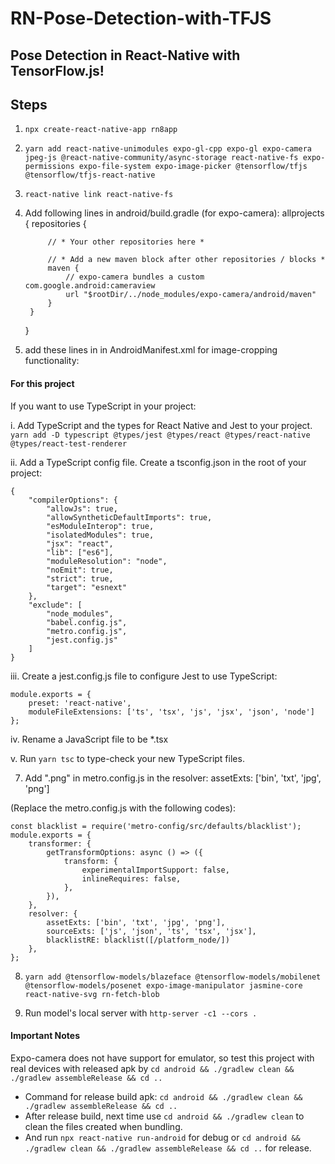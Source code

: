 # RN-Pose-Detection-with-TFJS
## Pose Detection in React-Native with TensorFlow.js!


## Steps
1. `npx create-react-native-app rn8app`
2. `yarn add react-native-unimodules expo-gl-cpp expo-gl expo-camera jpeg-js @react-native-community/async-storage react-native-fs expo-permissions expo-file-system expo-image-picker @tensorflow/tfjs @tensorflow/tfjs-react-native`
3. `react-native link react-native-fs`
4. Add following lines in android/build.gradle (for expo-camera):
    allprojects {
        repositories {

            // * Your other repositories here *

            // * Add a new maven block after other repositories / blocks *
            maven {
                // expo-camera bundles a custom com.google.android:cameraview
                url "$rootDir/../node_modules/expo-camera/android/maven"
            }
        }
    }
    
5. add these lines in in AndroidManifest.xml for image-cropping functionality:
    <activity
        android:name="com.theartofdev.edmodo.cropper.CropImageActivity"
        android:theme="@style/Base.Theme.AppCompat">
    </activity>



#### For this project
If you want to use TypeScript in your project:

i.  Add TypeScript and the types for React Native and Jest to your project.
    `yarn add -D typescript @types/jest @types/react @types/react-native @types/react-test-renderer`
    
ii.  Add a TypeScript config file. Create a tsconfig.json in the root of your project:
    
    {
        "compilerOptions": {
            "allowJs": true,
            "allowSyntheticDefaultImports": true,
            "esModuleInterop": true,
            "isolatedModules": true,
            "jsx": "react",
            "lib": ["es6"],
            "moduleResolution": "node",
            "noEmit": true,
            "strict": true,
            "target": "esnext"
        },
        "exclude": [
            "node_modules",
            "babel.config.js",
            "metro.config.js",
            "jest.config.js"
        ]
    }
    
iii. Create a jest.config.js file to configure Jest to use TypeScript:
    
    module.exports = {
        preset: 'react-native',
        moduleFileExtensions: ['ts', 'tsx', 'js', 'jsx', 'json', 'node']
    };
    
iv. Rename a JavaScript file to be *.tsx

v.  Run `yarn tsc` to type-check your new TypeScript files.


7.  Add ".png" in metro.config.js in the resolver:
    assetExts: ['bin', 'txt', 'jpg', 'png']

(Replace the metro.config.js with the following codes):
    
    const blacklist = require('metro-config/src/defaults/blacklist');
    module.exports = {
        transformer: {
            getTransformOptions: async () => ({
                transform: {
                    experimentalImportSupport: false,
                    inlineRequires: false,
                },
            }),
        },
        resolver: {
            assetExts: ['bin', 'txt', 'jpg', 'png'],
            sourceExts: ['js', 'json', 'ts', 'tsx', 'jsx'],
            blacklistRE: blacklist([/platform_node/])
        },
    };

8.  `yarn add @tensorflow-models/blazeface @tensorflow-models/mobilenet @tensorflow-models/posenet expo-image-manipulator jasmine-core react-native-svg rn-fetch-blob`

9. Run model's local server with `http-server -c1 --cors .`


#### Important Notes
Expo-camera does not have support for emulator, so test this project with real devices with released apk by `cd android && ./gradlew clean && ./gradlew assembleRelease && cd ..`
* Command for release build apk: `cd android && ./gradlew clean && ./gradlew assembleRelease && cd ..`
* After release build, next time use `cd android && ./gradlew clean` to clean the files created when bundling. 
* And run `npx react-native run-android` for debug or `cd android && ./gradlew clean && ./gradlew assembleRelease && cd ..` for release.

